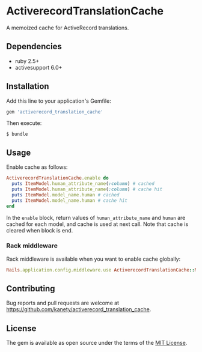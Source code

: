 # ActiverecordTranslationCache

A memoized cache for ActiveRecord translations.

## Dependencies

* ruby 2.5+
* activesupport 6.0+

## Installation

Add this line to your application's Gemfile:

```ruby
gem 'activerecord_translation_cache'
```

Then execute:

    $ bundle

## Usage

Enable cache as follows:

```ruby
ActiverecordTranslationCache.enable do
  puts ItemModel.human_attribute_name(:column) # cached
  puts ItemModel.human_attribute_name(:column) # cache hit
  puts ItemModel.model_name.human # cached
  puts ItemModel.model_name.human # cache hit
end
```

In the `enable` block, return values of `human_attribute_name` and `human` are cached for each model,
and cache is used at next call.
Note that cache is cleared when block is end.

### Rack middleware

Rack middleware is available when you want to enable cache globally:

```ruby
Rails.application.config.middleware.use ActiverecordTranslationCache::Middleware
```

## Contributing

Bug reports and pull requests are welcome at https://github.com/kanety/activerecord_translation_cache.

## License

The gem is available as open source under the terms of the [MIT License](http://opensource.org/licenses/MIT).
